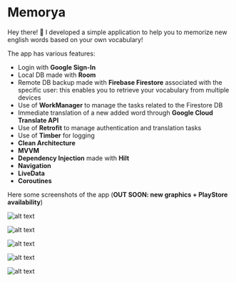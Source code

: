 # Memorya
Hey there! :raising_hand: I developed a simple application to help you to memorize new english words based on your own vocabulary!

The app has various features:

 - Login with **Google Sign-In**
 - Local DB made with **Room**
 - Remote DB backup made with **Firebase Firestore** associated with the specific user: this enables you to retrieve your vocabulary from multiple devices
 - Use of **WorkManager** to manage the tasks related to the Firestore DB
 - Immediate translation of a new added word through **Google Cloud Translate API**
 - Use of **Retrofit** to manage authentication and translation tasks
 - Use of **Timber** for logging
 - **Clean Architecture**
 - **MVVM**
 - **Dependency Injection** made with **Hilt**
 - **Navigation**
 - **LiveData**
 - **Coroutines**

Here some screenshots of the app (**OUT SOON: new graphics + PlayStore availability**)

![alt text](https://github.com/matteofabris/Memorya/blob/develop/MemoryaDocs/Screenshot1Mobile.jpg?raw=true)

![alt text](https://github.com/matteofabris/Memorya/blob/develop/MemoryaDocs/Screenshot2Mobile.jpg?raw=true)

![alt text](https://github.com/matteofabris/Memorya/blob/develop/MemoryaDocs/Screenshot3Mobile.jpg?raw=true)

![alt text](https://github.com/matteofabris/Memorya/blob/develop/MemoryaDocs/Screenshot4Mobile.jpg?raw=true)

![alt text](https://github.com/matteofabris/Memorya/blob/develop/MemoryaDocs/Screenshot5Mobile.jpg?raw=true)
